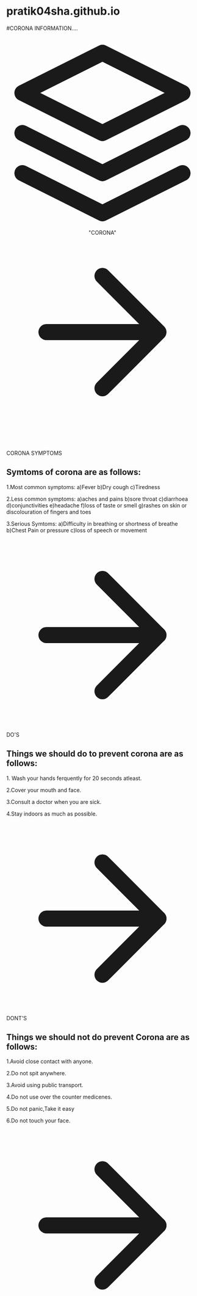 # pratik04sha.github.io
#CORONA INFORMATION....



<html lang="en">
<head>
    <meta charset="UTF-8">
    <meta name="viewport" content="width=device-width, initial-scale=1.0">
    <link href="https://unpkg.com/tailwindcss@^1.0/dist/tailwind.min.css" rel="stylesheet">
    
</head>
<body>
  <header class="text-gray-700 body-font">
    <div class="container mx-auto flex flex-wrap p-5 flex-col md:flex-row items-center">
      <nav class="flex lg:w-2/5 flex-wrap items-center text-base md:ml-auto">
      </nav>
      <a class="flex order-first lg:order-none lg:w-1/5 title-font font-medium items-center text-gray-900 lg:items-center lg:justify-center mb-4 md:mb-0">
        <svg xmlns="http://www.w3.org/2000/svg" fill="none" stroke="currentColor" stroke-linecap="round" stroke-linejoin="round" stroke-width="2" class="w-10 h-10 text-white p-2 bg-teal-500 rounded-full" viewBox="0 0 24 24">
          <path d="M12 2L2 7l10 5 10-5-10-5zM2 17l10 5 10-5M2 12l10 5 10-5"></path>
        </svg>
        <span class="ml-3 text-xl">"CORONA"</span>
      </a>
      <div class="lg:w-2/5 inline-flex lg:justify-end ml-5 lg:ml-0">
          <svg fill="none" stroke="currentColor" stroke-linecap="round" stroke-linejoin="round" stroke-width="2" class="w-4 h-4 ml-1" viewBox="0 0 24 24">
            <path d="M5 12h14M12 5l7 7-7 7"></path>
          </svg>
      </div>
    </div>
  </header>
    <section class="text-gray-700 body-font overflow-hidden">
        <div class="container px-5 py-24 mx-auto">
          <div class="-my-8">
            <div class="py-8 flex flex-wrap md:flex-no-wrap">
              <div class="md:w-64 md:mb-0 mb-6 flex-shrink-0 flex flex-col">
                <span class="tracking-widest font-medium title-font text-gray-900">CORONA SYMPTOMS</span>
                <span class="mt-1 text-gray-500 text-sm"></span>
              </div>
              <div class="md:flex-grow">
                <h2 class="text-2xl font-medium text-gray-900 title-font mb-2">Symtoms of corona are as follows:</h2>
                <p class="leading-relaxed">  1.Most common symptoms:
                                              a)Fever
                                              b)Dry cough
                                              c)Tiredness</p>
                                          <p> 2.Less common symptoms:
                                             a)aches and pains
                                             b)sore throat
                                             c)diarrhoea
                                             d)conjunctivities
                                             e)headache
                                             f)loss of taste or smell
                                             g)rashes on skin or discolouration of fingers and toes</p>
                                           <p> 3.Serious Symtoms:
                                             a)Difficulty in breathing or shortness of breathe
                                             b)Chest Pain or pressure
                                             c)loss of speech or movement 
                </p>
                <a class="text-indigo-500 inline-flex items-center mt-4">
                  <svg class="w-4 h-4 ml-2" viewBox="0 0 24 24" stroke="currentColor" stroke-width="2" fill="none" stroke-linecap="round" stroke-linejoin="round">
                    <path d="M5 12h14"></path>
                    <path d="M12 5l7 7-7 7"></path>
                  </svg>
                </a>
              </div>
            </div>
            <div class="py-8 flex border-t-2 border-gray-200 flex-wrap md:flex-no-wrap">
              <div class="md:w-64 md:mb-0 mb-6 flex-shrink-0 flex flex-col">
                <span class="tracking-widest font-medium title-font text-gray-900">DO'S </span>
                <span class="mt-1 text-gray-500 text-sm"></span>
              </div>
              <div class="md:flex-grow">
                <h2 class="text-2xl font-medium text-gray-900 title-font mb-2">Things we should do to prevent corona are as follows:</h2>
                <p class="leading-relaxed">1. Wash your hands ferquently for 20 seconds atleast.</p>
                <p>2.Cover your mouth and face.</p>
                <p>3.Consult a doctor when you are sick.</p>
                <p>4.Stay indoors as much as possible.</p>
                <a class="text-indigo-500 inline-flex items-center mt-4">
                  <svg class="w-4 h-4 ml-2" viewBox="0 0 24 24" stroke="currentColor" stroke-width="2" fill="none" stroke-linecap="round" stroke-linejoin="round">
                    <path d="M5 12h14"></path>
                    <path d="M12 5l7 7-7 7"></path>
                  </svg>
                </a>
              </div>
            </div>
            <div class="py-8 flex border-t-2 border-gray-200 flex-wrap md:flex-no-wrap">
              <div class="md:w-64 md:mb-0 mb-6 flex-shrink-0 flex flex-col">
                <span class="tracking-widest font-medium title-font text-gray-900">DONT'S</span>
                <span class="mt-1 text-gray-500 text-sm"></span>
              </div>
              <div class="md:flex-grow">
                <h2 class="text-2xl font-medium text-gray-900 title-font mb-2">Things we should not do prevent Corona are as follows:</h2>
                <p class="leading-relaxed">1.Avoid close contact with anyone.</p>
                <p>2.Do not spit anywhere.</p>
                <p>3.Avoid using public transport.</p>
                <p>4.Do not use over the counter medicenes.</p>
                <p>5.Do not panic,Take it easy</p>
                <p>6.Do not touch your face.</p>
                <a class="text-indigo-500 inline-flex items-center mt-4">
                  <svg class="w-4 h-4 ml-2" viewBox="0 0 24 24" stroke="currentColor" stroke-width="2" fill="none" stroke-linecap="round" stroke-linejoin="round">
                    <path d="M5 12h14"></path>
                    <path d="M12 5l7 7-7 7"></path>
                  </svg>
                </a>
              </div>
            </div>
          </div>
        </div>
      </section>
</body>
</html>
